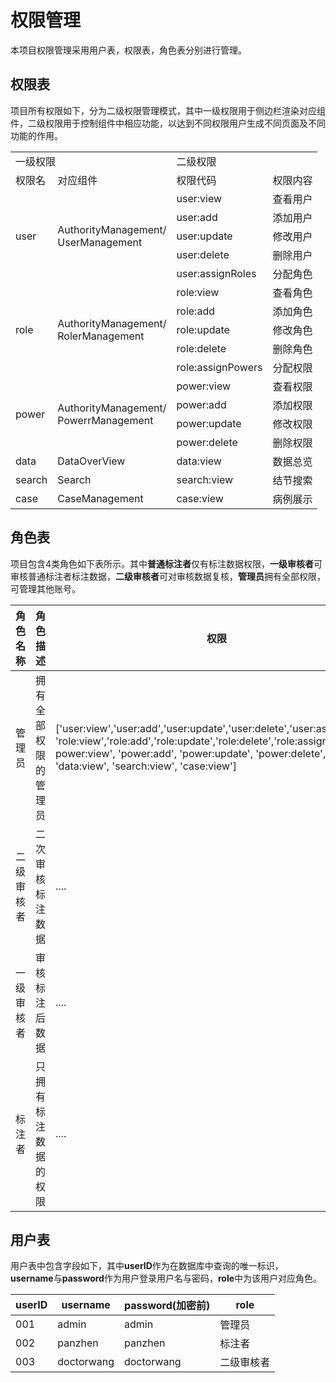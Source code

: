 # 权限管理

本项目权限管理采用用户表，权限表，角色表分别进行管理。

## 权限表

项目所有权限如下，分为二级权限管理模式，其中一级权限用于侧边栏渲染对应组件，二级权限用于控制组件中相应功能，以达到不同权限用户生成不同页面及不同功能的作用。


<table>
	<tr>
        <td colspan="2">一级权限</td>
        <td colspan="2">二级权限</td>
    </tr>
	<tr>
        <td>权限名</td>
        <td>对应组件</td>
        <td>权限代码</td>
        <td>权限内容</td>
    </tr>
    <tr>
        <td rowspan="5">user</td>
        <td rowspan="5">
            AuthorityManagement/<br>UserManagement
        </td>
        <td>user:view</td>
        <td>查看用户</td>
    </tr>
    <tr>
        <td>user:add</td>
        <td>添加用户</td>
    </tr>
    <tr>
        <td>user:update</td>
        <td>修改用户</td>
    </tr>
    <tr>
        <td>user:delete</td>
        <td>删除用户</td>
    </tr>
    <tr>
        <td>user:assignRoles</td>
        <td>分配角色</td>
    </tr>
    <tr>
        <td rowspan="5">role</td>
        <td rowspan="5">
            AuthorityManagement/<br>RolerManagement
        </td>        
        <td>role:view</td>
        <td>查看角色</td>
    </tr>
    <tr>
        <td>role:add</td>
        <td>添加角色</td>
    </tr>
    <tr>
        <td>role:update</td>
        <td>修改角色</td>
    </tr> 
    <tr>
        <td>role:delete</td>
        <td>删除角色</td>
    </tr>
    <tr>
        <td>role:assignPowers</td>
        <td>分配权限</td>
    </tr>
    <tr>
        <td rowspan="4">power</td>
        <td rowspan="4">
            AuthorityManagement/<br>PowerrManagement
        </td>
        <td>power:view</td>
        <td>查看权限</td>
    </tr>
    <tr>
        <td>power:add</td>
        <td>添加权限</td>
    </tr>
    <tr>
        <td>power:update</td>
        <td>修改权限</td>
    </tr>
    <tr>
        <td>power:delete</td>
        <td>删除权限</td>
    </tr>
    <tr>
        <td>data</td>
        <td>DataOverView</td>
        <td>data:view</td>
        <td>数据总览</td>
    </tr> 
    <tr>
        <td>search</td>
        <td>Search</td>
        <td>search:view</td>
        <td>结节搜索</td>
    </tr>
    <tr>
        <td>case</td>
        <td>CaseManagement</td>
        <td>case:view</td>
        <td>病例展示</td>
    </tr>     
</table>


## 角色表

项目包含4类角色如下表所示。其中**普通标注者**仅有标注数据权限，**一级审核者**可审核普通标注者标注数据，**二级审核者**可对审核数据复核，**管理员**拥有全部权限，可管理其他账号。

| 角色名称   | 角色描述             | 权限                                                         |
| ---------- | -------------------- | ------------------------------------------------------------ |
| 管理员     | 拥有全部权限的管理员 | ['user:view','user:add','user:update','user:delete','user:assignRoles',<br>'role:view','role:add','role:update','role:delete','role:assignPowers', '<br>power:view', 'power:add', 'power:update', 'power:delete', <br>'data:view', 'search:view', 'case:view'] |
| 二级审核者 | 二次审核标注数据     | ....                                                         |
| 一级审核者 | 审核标注后数据       | ....                                                         |
| 标注者     | 只拥有标注数据的权限 | ....                                                         |

## 用户表

用户表中包含字段如下，其中**userID**作为在数据库中查询的唯一标识，**username**与**password**作为用户登录用户名与密码，**role**中为该用户对应角色。

| userID | username   | password(加密前) | role       |
| ------ | ---------- | ---------------- | ---------- |
| 001    | admin      | admin            | 管理员     |
| 002    | panzhen    | panzhen          | 标注者     |
| 003    | doctorwang | doctorwang       | 二级审核者 |



# 